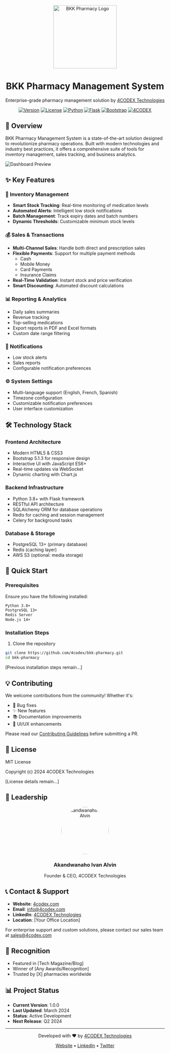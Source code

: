 <div align="center">
  <img src="assets/logo.png" alt="BKK Pharmacy Logo" width="200"/>
  <h1>BKK Pharmacy Management System</h1>
  <p>Enterprise-grade pharmacy management solution by <a href="https://4codex.com">4CODEX Technologies</a></p>

  [![Version](https://img.shields.io/badge/version-1.0.0-blue.svg)](https://semver.org)
  [![License](https://img.shields.io/badge/license-MIT-green.svg)](https://opensource.org/licenses/MIT)
  [![Python](https://img.shields.io/badge/python-3.8+-blue.svg)](https://www.python.org/downloads/)
  [![Flask](https://img.shields.io/badge/flask-2.0+-lightgrey.svg)](https://flask.palletsprojects.com/)
  [![Bootstrap](https://img.shields.io/badge/bootstrap-5.1-purple.svg)](https://getbootstrap.com/)
  [![4CODEX](https://img.shields.io/badge/powered%20by-4CODEX-orange.svg)](https://4codex.com)
</div>

## 🎯 Overview

BKK Pharmacy Management System is a state-of-the-art solution designed to revolutionize pharmacy operations. Built with modern technologies and industry best practices, it offers a comprehensive suite of tools for inventory management, sales tracking, and business analytics.

![Dashboard Preview](screenshots/dashboard.png)

## ✨ Key Features

### 💊 Inventory Management
- **Smart Stock Tracking**: Real-time monitoring of medication levels
- **Automated Alerts**: Intelligent low stock notifications
- **Batch Management**: Track expiry dates and batch numbers
- **Dynamic Thresholds**: Customizable minimum stock levels

### 💰 Sales & Transactions
- **Multi-Channel Sales**: Handle both direct and prescription sales
- **Flexible Payments**: Support for multiple payment methods
  - Cash
  - Mobile Money
  - Card Payments
  - Insurance Claims
- **Real-Time Validation**: Instant stock and price verification
- **Smart Discounting**: Automated discount calculations

### 📊 Reporting & Analytics
- Daily sales summaries
- Revenue tracking
- Top-selling medications
- Export reports in PDF and Excel formats
- Custom date range filtering

### 🔔 Notifications
- Low stock alerts
- Sales reports
- Configurable notification preferences

### ⚙️ System Settings
- Multi-language support (English, French, Spanish)
- Timezone configuration
- Customizable notification preferences
- User interface customization

## 🛠️ Technology Stack

### Frontend Architecture
- Modern HTML5 & CSS3
- Bootstrap 5.1.3 for responsive design
- Interactive UI with JavaScript ES6+
- Real-time updates via WebSocket
- Dynamic charting with Chart.js

### Backend Infrastructure
- Python 3.8+ with Flask framework
- RESTful API architecture
- SQLAlchemy ORM for database operations
- Redis for caching and session management
- Celery for background tasks

### Database & Storage
- PostgreSQL 13+ (primary database)
- Redis (caching layer)
- AWS S3 (optional: media storage)

## 🚀 Quick Start

### Prerequisites
Ensure you have the following installed:
```bash
Python 3.8+
PostgreSQL 13+
Redis Server
Node.js 14+
```

### Installation Steps
1. Clone the repository
```bash
git clone https://github.com/4codex/bkk-pharmacy.git
cd bkk-pharmacy
```

[Previous installation steps remain...]

## 💡 Contributing

We welcome contributions from the community! Whether it's:
- 🐛 Bug fixes
- ✨ New features
- 📚 Documentation improvements
- 🎨 UI/UX enhancements

Please read our [Contributing Guidelines](CONTRIBUTING.md) before submitting a PR.

## 📝 License

MIT License

Copyright (c) 2024 4CODEX Technologies

[License details remain...]

## 👥 Leadership

<div align="center">
  <img src="assets/founder.jpg" alt="Akandwanaho Ivan Alvin" width="150" style="border-radius: 50%"/>
  <h3>Akandwanaho Ivan Alvin</h3>
  <p>Founder & CEO, 4CODEX Technologies</p>
</div>

## 📞 Contact & Support

- **Website**: [4codex.com](https://4codex.com)
- **Email**: [info@4codex.com](mailto:info@4codex.com)
- **LinkedIn**: [4CODEX Technologies](https://linkedin.com/company/4codex)
- **Location**: [Your Office Location]

For enterprise support and custom solutions, please contact our sales team at [sales@4codex.com](mailto:sales@4codex.com)

## 🌟 Recognition

- Featured in [Tech Magazine/Blog]
- Winner of [Any Awards/Recognition]
- Trusted by [X] pharmacies worldwide

## 📊 Project Status

- **Current Version**: 1.0.0
- **Last Updated**: March 2024
- **Status**: Active Development
- **Next Release**: Q2 2024

---

<div align="center">
  <p>Developed with ❤️ by <a href="https://4codex.com">4CODEX Technologies</a></p>
  <p>
    <a href="https://4codex.com">Website</a> •
    <a href="https://linkedin.com/company/4codex">LinkedIn</a> •
    <a href="https://twitter.com/4codex">Twitter</a>
  </p>
</div>

